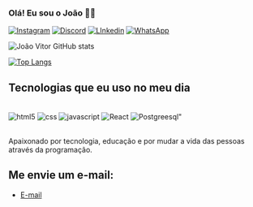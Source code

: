 
### Olá! Eu sou o João 🖐🏾

[![Instagram](https://img.shields.io/badge/Instagram-E4405F?style=for-the-badge&logo=instagram&logoColor=white
)](https://www.instagram.com/joao.goon/) 
[![Discord](https://img.shields.io/badge/Discord-7289DA?style=for-the-badge&logo=discord&logoColor=white
)](https://discord.gg/3jEsKHpm) 
[![LInkedin](https://img.shields.io/badge/LinkedIn-0077B5?style=for-the-badge&logo=linkedin&logoColor=white
)](https://www.linkedin.com/in/joaogon/) 
[![WhatsApp](https://img.shields.io/badge/WhatsApp-25D366?style=for-the-badge&logo=whatsapp&logoColor=white
)](https://api.whatsapp.com/send/?phone=32991075317&text&type=phone_number&app_absent=0) 

![João Vitor GitHub stats](https://github-readme-stats.vercel.app/api?username=joaogoon&show_icons=true&theme=dracula)

[![Top Langs](https://github-readme-stats.vercel.app/api/top-langs/?username=joaogoon)](https://github.com/joaogoon/github-readme-stats)

## Tecnologias que eu uso no meu dia

<div style="display: inline_block"><br/>
    <img align="center" alt= "html5" src="https://img.shields.io/badge/HTML5-E34F26?style=for-the-badge&logo=html5&logoColor=white">    <img align="center" alt= "css" src="https://img.shields.io/badge/CSS3-1572B6?style=for-the-badge&logo=css3&logoColor=white">    
    <img align="center" alt= "javascript" src="https://img.shields.io/badge/JavaScript-F7DF1E?style=for-the-badge&logo=javascript&logoColor=black">
    <img align="center" alt= "React" src="https://img.shields.io/badge/React-20232A?style=for-the-badge&logo=react&logoColor=61DAFB">
    <img align="center" alt= Postgreesql" src="https://img.shields.io/badge/PostgreSQL-316192?style=for-the-badge&logo=postgresql&logoColor=white">
</div><br/>

Apaixonado por tecnologia, educação e por mudar a vida das pessoas através da programação.

## Me envie um e-mail:

- [E-mail](mailto:joaovitoragoncalves13@gmail.com?subject=Olhei%20seu%20perfil%20no%20GitHub!&body=Ol%C3%A1%20Jo%C3%A3o%2C%20tudo%20bem%3F%20visualizei%20seu%20perfil%20no%20GitHub%20e%20tenho%20interesse%20em%20seu%20trabalho.%20Podemos%20conversar%3F)


